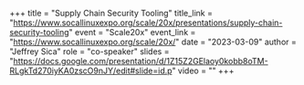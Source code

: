 +++
title = "Supply Chain Security Tooling"
title_link = "https://www.socallinuxexpo.org/scale/20x/presentations/supply-chain-security-tooling"
event = "Scale20x"
event_link = "https://www.socallinuxexpo.org/scale/20x/"
date = "2023-03-09"
author = "Jeffrey Sica"
role = "co-speaker"
slides = "https://docs.google.com/presentation/d/1Z15Z2GElaoy0kobb8oTM-RLgkTd270iyKA0zscO9nJY/edit#slide=id.p"
video = ""
+++
